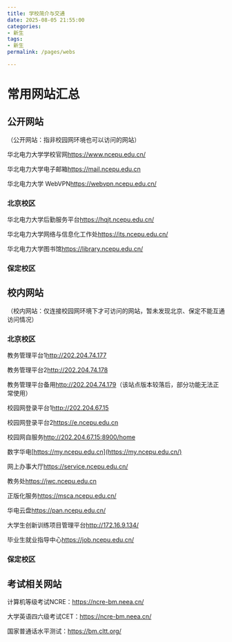 ```yaml
---
title: 学校简介与交通
date: 2025-08-05 21:55:00
categories:
- 新生
tags:
- 新生
permalink: /pages/webs

---
```


# 常用网站汇总

## 公开网站

（公开网站：指非校园网环境也可以访问的网站）

华北电力大学学校官网<https://www.ncepu.edu.cn/>

华北电力大学电子邮箱<https://mail.ncepu.edu.cn>

华北电力大学 WebVPN<https://webvpn.ncepu.edu.cn/>

### 北京校区

华北电力大学后勤服务平台<https://hqjt.ncepu.edu.cn/>

华北电力大学网络与信息化工作处<https://its.ncepu.edu.cn/>

华北电力大学图书馆<https://library.ncepu.edu.cn/>

### 保定校区

## 校内网站

（校内网站：仅连接校园网环境下才可访问的网站，暂未发现北京、保定不能互通访问情况）

### 北京校区

教务管理平台1<http://202.204.74.177>

教务管理平台2<http://202.204.74.178>

教务管理平台备用<http://202.204.74.179>（该站点版本较落后，部分功能无法正常使用）

校园网登录平台1<http://202.204.67.15>   

校园网登录平台2<https://e.ncepu.edu.cn>

校园网自服务<http://202.204.67.15:8900/home>

数字华电[https://my.ncepu.edu.cn](https://my.ncepu.edu.cn/)

网上办事大厅<https://service.ncepu.edu.cn/>

教务处<https://jwc.ncepu.edu.cn>

正版化服务<https://msca.ncepu.edu.cn/>

华电云盘<https://pan.ncepu.edu.cn/>

大学生创新训练项目管理平台<http://172.16.9.134/>

毕业生就业指导中心<https://job.ncepu.edu.cn/>

### 保定校区

## 考试相关网站

计算机等级考试NCRE：<https://ncre-bm.neea.cn/>

大学英语四六级考试CET：<https://ncre-bm.neea.cn/>

国家普通话水平测试：<https://bm.cltt.org/>


